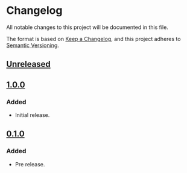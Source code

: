 # Changelog

All notable changes to this project will be documented in this file.

The format is based on [Keep a Changelog](https://keepachangelog.com/en/1.0.0/),
and this project adheres to [Semantic Versioning](https://semver.org/spec/v2.0.0.html).

## [Unreleased]

## [1.0.0]

### Added

- Initial release.

## [0.1.0]

### Added

- Pre release.

[Unreleased]: https://github.com/metamask/snap-watch-only/compare/v1.0.0...HEAD
[1.0.0]: https://github.com/metamask/snap-watch-only/compare/v0.1.0...v1.0.0
[0.1.0]: https://github.com/metamask/snap-watch-only/releases/tag/v0.1.0
